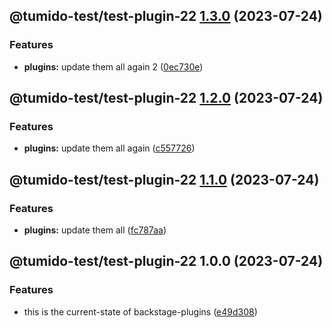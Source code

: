## @tumido-test/test-plugin-22 [1.3.0](https://github.com/tumido/test-npm-publish-migration-2/compare/@tumido-test/test-plugin-22@1.2.0...@tumido-test/test-plugin-22@1.3.0) (2023-07-24)


### Features

* **plugins:** update them all again 2 ([0ec730e](https://github.com/tumido/test-npm-publish-migration-2/commit/0ec730ea8045f0d841b7f2cb011dec817eb9f0b8))

## @tumido-test/test-plugin-22 [1.2.0](https://github.com/tumido/test-npm-publish-migration-2/compare/@tumido-test/test-plugin-22@1.1.0...@tumido-test/test-plugin-22@1.2.0) (2023-07-24)


### Features

* **plugins:** update them all again ([c557726](https://github.com/tumido/test-npm-publish-migration-2/commit/c557726d5b75cf345fcf50f45e6a6281a2909f5a))

## @tumido-test/test-plugin-22 [1.1.0](https://github.com/tumido/test-npm-publish-migration-2/compare/@tumido-test/test-plugin-22@1.0.0...@tumido-test/test-plugin-22@1.1.0) (2023-07-24)


### Features

* **plugins:** update them all ([fc787aa](https://github.com/tumido/test-npm-publish-migration-2/commit/fc787aa160288a524e2bb06d5c1ab3c72f8e0774))

## @tumido-test/test-plugin-22 1.0.0 (2023-07-24)


### Features

* this is the current-state of backstage-plugins ([e49d308](https://github.com/tumido/test-npm-publish-migration-2/commit/e49d30830fa11898df24d879c21c82fd624df7ba))
